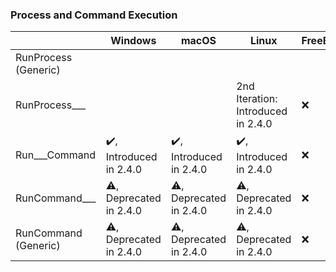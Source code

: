 
### Process and Command Execution
| | Windows | macOS | Linux | FreeBSD |
|-|-|-|-|-|
| RunProcess (Generic) | | | | | 
| RunProcess___ | | | 2nd Iteration: Introduced in 2.4.0 | :x: |
| Run___Command | :heavy_check_mark:, Introduced in 2.4.0 | :heavy_check_mark:, Introduced in 2.4.0 | :heavy_check_mark:, Introduced in 2.4.0 | :x: |
| RunCommand___ | :warning:, Deprecated in 2.4.0 | :warning:, Deprecated in 2.4.0 | :warning:, Deprecated in 2.4.0 | :x: |
| RunCommand (Generic) | :warning:, Deprecated in 2.4.0 | :warning:, Deprecated in 2.4.0 | :warning:, Deprecated in 2.4.0 | :x: |
